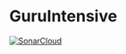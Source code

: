 # GuruIntensive
[![SonarCloud](https://sonarcloud.io/images/project_badges/sonarcloud-white.svg)](https://sonarcloud.io/dashboard?id=kashlyak_GuruIntensive)

